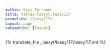 ```yaml
---
author: Ossi Törrönen
title: titles.lassyt.lassy117
permalink: /lassy117/
layout: page
categories: [lassyt]
---
```

{% translate_file _lassyt/lassy117/lassy117.md %}